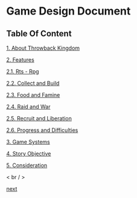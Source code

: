 # Game Design Document
## Table Of Content
[1. About Throwback Kingdom](https://github.com/NurHary/Throwback-Kingdom/tree/main/gdd/1-about.md)

[2. Features](https://github.com/NurHary/Throwback-Kingdom/tree/main/gdd/2-features.md)

[2.1. Rts - Rpg](https://github.com/NurHary/Throwback-Kingdom/tree/main/gdd/2.1-rts-n-rpg.md)

[2.2. Collect and Build](https://github.com/NurHary/Throwback-Kingdom/tree/main/gdd/2.2-cnb.md)

[2.3. Food and Famine](https://github.com/NurHary/Throwback-Kingdom/tree/main/gdd/2.3-fnf.md)

[2.4. Raid and War](https://github.com/NurHary/Throwback-Kingdom/tree/main/gdd/2.4-rnw.md)

[2.5. Recruit and Liberation](https://github.com/NurHary/Throwback-Kingdom/tree/main/gdd/2.5-rnl.md)

[2.6. Progress and Difficulties](https://github.com/NurHary/Throwback-Kingdom/tree/main/gdd/2.6-prog-diff.md)

[3. Game Systems](https://github.com/NurHary/Throwback-Kingdom/tree/main/gdd/3-game-sys.md)

[4. Story Objective](https://github.com/NurHary/Throwback-Kingdom/tree/main/gdd/4-story.md)

[5. Consideration](https://github.com/NurHary/Throwback-Kingdom/tree/main/gdd/5-consideration.md)

< br / >

<a href="https://github.com/NurHary/Throwback-Kingdom/tree/main/gdd/1-about.md" align="right">next</a>

